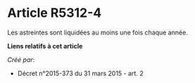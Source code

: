 # Article R5312-4

Les astreintes sont liquidées au moins une fois chaque année.

**Liens relatifs à cet article**

_Créé par_:

  - Décret n°2015-373 du 31 mars 2015 - art. 2
